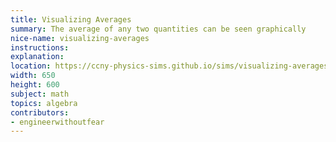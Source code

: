 ```yaml
---
title: Visualizing Averages
summary: The average of any two quantities can be seen graphically
nice-name: visualizing-averages
instructions:
explanation:
location: https://ccny-physics-sims.github.io/sims/visualizing-averages/
width: 650
height: 600
subject: math
topics: algebra
contributors:
- engineerwithoutfear
---
```

